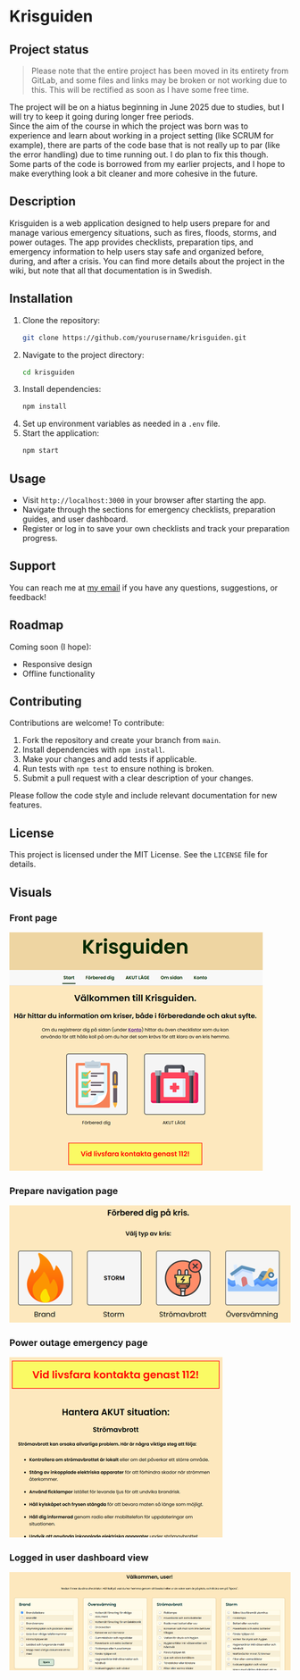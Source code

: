 # Krisguiden

## Project status
>Please note that the entire project has been moved in its entirety from GitLab, and some files and links may be broken or not working due to this. This will be rectified as soon as I have some free time.  

The project will be on a hiatus beginning in June 2025 due to studies, but I will try to keep it going during longer free periods.  
Since the aim of the course in which the project was born was to experience and learn about working in a project setting (like SCRUM for example), there are parts of the code base that is not really up to par (like the error handling) due to time running out. I do plan to fix this though.  
Some parts of the code is borrowed from my earlier projects, and I hope to make everything look a bit cleaner and more cohesive in the future.  

## Description
Krisguiden is a web application designed to help users prepare for and manage various emergency situations, such as fires, floods, storms, and power outages. The app provides checklists, preparation tips, and emergency information to help users stay safe and organized before, during, and after a crisis.
You can find more details about the project in the wiki, but note that all that documentation is in Swedish.  

## Installation
1. Clone the repository:
   ```bash
   git clone https://github.com/yourusername/krisguiden.git
   ```
2. Navigate to the project directory:
   ```bash
   cd krisguiden
   ```
3. Install dependencies:
   ```bash
   npm install
   ```
4. Set up environment variables as needed in a `.env` file.
5. Start the application:
   ```bash
   npm start
   ```

## Usage
- Visit `http://localhost:3000` in your browser after starting the app.
- Navigate through the sections for emergency checklists, preparation guides, and user dashboard.
- Register or log in to save your own checklists and track your preparation progress.

## Support
You can reach me at [my email](mailto:maria.elvira.jansson@gmail.com?subject=Regarding%20Krisguiden) if you have any questions, suggestions, or feedback!  

## Roadmap
Coming soon (I hope):
- Responsive design  
- Offline functionality  

## Contributing
Contributions are welcome! To contribute:
1. Fork the repository and create your branch from `main`.
2. Install dependencies with `npm install`.
3. Make your changes and add tests if applicable.
4. Run tests with `npm test` to ensure nothing is broken.
5. Submit a pull request with a clear description of your changes.

Please follow the code style and include relevant documentation for new features.

## License
This project is licensed under the MIT License. See the `LICENSE` file for details.

## Visuals
### **Front page**
![Front page](public/readme_images/front_page.png)
### **Prepare navigation page**
![Prepare navigation page](public/readme_images/prepare_nav.png)
### **Power outage emergency page**
![Power outage emergency page](public/readme_images/poweroutage_emergency.png)
### **Logged in user dashboard view**
![Logged in user dashboard view](public/readme_images/login_checklists.png)
